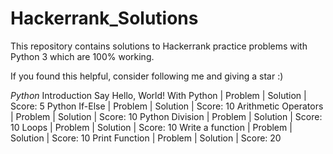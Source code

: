 # Hackerrank_Solutions
This repository contains solutions to Hackerrank practice problems with Python 3 which are 100% working.

If you found this helpful, consider following me and giving a star :)

*Python*
Introduction
Say Hello, World! With Python | Problem | Solution | Score: 5
Python If-Else | Problem | Solution | Score: 10
Arithmetic Operators | Problem | Solution | Score: 10
Python Division | Problem | Solution | Score: 10
Loops | Problem | Solution | Score: 10
Write a function | Problem | Solution | Score: 10
Print Function | Problem | Solution | Score: 20
